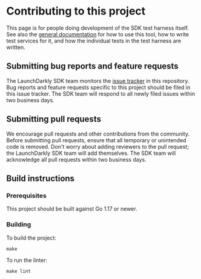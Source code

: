 # Contributing to this project
 
This page is for people doing development of the SDK test harness itself. See also the [general documentation](./docs/index.md) for how to use this tool, how to write test services for it, and how the individual tests in the test harness are written.

## Submitting bug reports and feature requests

The LaunchDarkly SDK team monitors the [issue tracker](https://github.com/launchdarkly/sse-contract-tests/issues) in this repository. Bug reports and feature requests specific to this project should be filed in this issue tracker. The SDK team will respond to all newly filed issues within two business days.

## Submitting pull requests
 
We encourage pull requests and other contributions from the community. Before submitting pull requests, ensure that all temporary or unintended code is removed. Don't worry about adding reviewers to the pull request; the LaunchDarkly SDK team will add themselves. The SDK team will acknowledge all pull requests within two business days.
 
## Build instructions
 
### Prerequisites

This project should be built against Go 1.17 or newer.

### Building

To build the project:
```
make
```

To run the linter:
```
make lint
```
